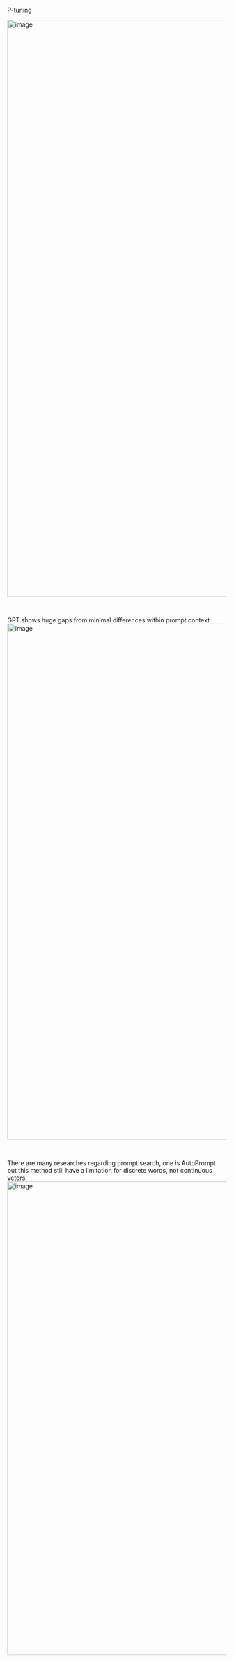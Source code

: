 
P-tuning
&nbsp;

<img width="1323" alt="image" src="https://github.com/user-attachments/assets/a14a5339-3882-40a2-9b59-b0c359db3f48">

&nbsp;

GPT shows huge gaps from minimal differences within prompt context
<img width="1183" alt="image" src="https://github.com/user-attachments/assets/4d356e03-2fd5-41d8-ad81-0080908fd856">

&nbsp;

There are many researches regarding prompt search, one is AutoPrompt but this method still have a limitation for discrete words, not continuous vetors. 
<img width="1086" alt="image" src="https://github.com/user-attachments/assets/1c4dcf31-70b8-4c71-a844-8822847db73e">
